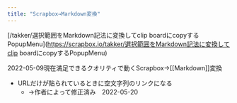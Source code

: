 ```yaml
---
title: "Scrapbox→Markdown変換"
---
```


[/takker/選択範囲をMarkdown記法に変換してclip boardにcopyするPopupMenu](https://scrapbox.io/takker/選択範囲をMarkdown記法に変換してclip boardにcopyするPopupMenu)

2022-05-09現在満足できるクオリティで動くScrapbox→[[Markdown]]変換
- URLだけが貼られているときに空文字列のリンクになる
    - →作者によって修正済み　2022-05-20
